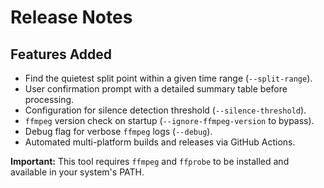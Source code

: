 # Release Notes

## Features Added

* Find the quietest split point within a given time range (`--split-range`).
* User confirmation prompt with a detailed summary table before processing.
* Configuration for silence detection threshold (`--silence-threshold`).
* `ffmpeg` version check on startup (`--ignore-ffmpeg-version` to bypass).
* Debug flag for verbose `ffmpeg` logs (`--debug`).
* Automated multi-platform builds and releases via GitHub Actions.

**Important:** This tool requires `ffmpeg` and `ffprobe` to be installed and available in your system's PATH.
